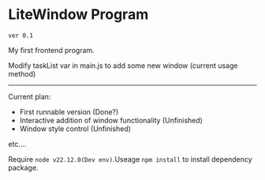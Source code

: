 # LiteWindow Program

`ver 0.1`

My first frontend program.

Modify taskList var in main.js to add some new window (current usage method)

---

Current plan:

* First runnable version (Done?)
* Interactive addition of window functionality (Unfinished)
* Window style control (Unfinished)

etc....

Require `node v22.12.0(Dev env)`.Useage `npm install` to install dependency package.
